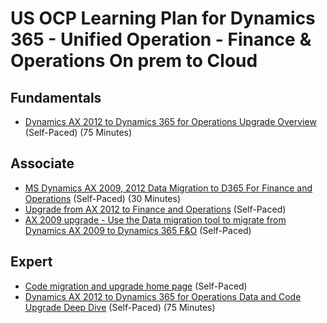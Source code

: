 # US OCP Learning Plan for Dynamics 365 - Unified Operation - Finance & Operations On prem to Cloud

## Fundamentals

* [Dynamics AX 2012 to Dynamics 365 for Operations Upgrade Overview](https://www.youtube.com/watch?v=eIgTHLjRlFg) (Self-Paced) (75 Minutes)

## Associate

* [MS Dynamics AX 2009, 2012 Data Migration to D365 For Finance and Operations](https://www.youtube.com/watch?v=qOe1yO8pGJA) (Self-Paced) (30 Minutes)
* [Upgrade from AX 2012 to Finance and Operations](https://docs.microsoft.com/en-us/dynamics365/fin-ops-core/dev-itpro/migration-upgrade/upgrade-overview-2012) (Self-Paced)
* [AX 2009 upgrade - Use the Data migration tool to migrate from Dynamics AX 2009 to Dynamics 365 F&O](https://docs.microsoft.com/en-us/dynamics365/fin-ops-core/dev-itpro/migration-upgrade/data-migration-tool) (Self-Paced)

## Expert

* [Code migration and upgrade home page](https://docs.microsoft.com/en-us/dynamics365/fin-ops-core/dev-itpro/migration-upgrade/code-migration-home-page) (Self-Paced)
* [Dynamics AX 2012 to Dynamics 365 for Operations Data and Code Upgrade Deep Dive](https://www.youtube.com/watch?v=_z5XWpqZkUU) (Self-Paced) (75 Minutes)
